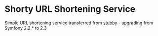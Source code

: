 # Shorty URL Shortening Service

Simple URL shortening service transferred from [stubby](https://github.com/visualdensity/stubby) - upgrading from Symfony 2.2.* to 2.3
